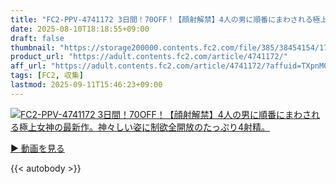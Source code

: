 ```yaml
---
title: "FC2-PPV-4741172 3日間！70OFF！【顔射解禁】4人の男に順番にまわされる極上女神の最新作。神々しい姿に制欲全開放のたっぷり4射精。"
date: 2025-08-10T18:18:55+09:00
draft: false
thumbnail: "https://storage200000.contents.fc2.com/file/385/38454154/1754635717.26.jpg"
product_url: "https://adult.contents.fc2.com/article/4741172/"
aff_url: "https://adult.contents.fc2.com/article/4741172/?affuid=TXpnM01qYzFNalk9"
tags: [FC2, 収集]
lastmod: 2025-09-11T15:46:23+09:00
---
```

[![FC2-PPV-4741172 3日間！70OFF！【顔射解禁】4人の男に順番にまわされる極上女神の最新作。神々しい姿に制欲全開放のたっぷり4射精。](https://storage200000.contents.fc2.com/file/385/38454154/1754635717.26.jpg)](https://adult.contents.fc2.com/article/4741172/?affuid=TXpnM01qYzFNalk9)

[▶︎ 動画を見る](https://adult.contents.fc2.com/article/4741172/?affuid=TXpnM01qYzFNalk9)


{{< autobody >}}
